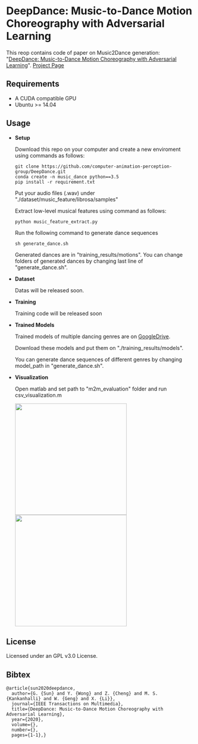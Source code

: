 # DeepDance: Music-to-Dance Motion Choreography with Adversarial Learning
This reop contains code of paper on Music2Dance generation: "[DeepDance: Music-to-Dance Motion Choreography with Adversarial Learning](https://ieeexplore.ieee.org/abstract/document/9042236/)". [Project Page](http://zju-capg.org/deepdance.html)

## Requirements
- A CUDA compatible GPU
- Ubuntu >= 14.04

## Usage
- **Setup**

  Download this repo on your computer and create a new enviroment using commands as follows:
  ```
  git clone https://github.com/computer-animation-perception-group/DeepDance.git
  conda create -n music_dance python==3.5
  pip install -r requirement.txt
  ```
  Put your audio files (.wav) under "./dataset/music_feature/librosa/samples"

  Extract low-level musical features using command as follows:
  ```
  python music_feature_extract.py
  ```
  Run the following command to generate dance sequences
  ```
  sh generate_dance.sh
  ```
  Generated dances are in "training_results/motions". You can change folders of generated dances by changing last line of "generate_dance.sh".
- **Dataset**

  Datas will be released soon.
- **Training**

  Training code will be released soon
- **Trained Models**

   Trained models of multiple dancing genres are on [GoogleDrive](https://drive.google.com/drive/u/1/folders/1a3-bf2N-TdzgVBqaAdRRKsWuicqKlTGK).

  Download these models and put them on "./training_results/models".

  You can generate dance sequences of different genres by changing model_path in "generate_dance.sh".

- **Visualization**

  Open matlab and set path to "m2m_evaluation" folder and run csv_visualization.m

  <img src="images/chacha.gif" width="300" height="300"> <img src="images/gudianwu.gif" width="300" height="300">

## License
Licensed under an GPL v3.0 License.

## Bibtex
```
@article{sun2020deepdance,
  author={G. {Sun} and Y. {Wong} and Z. {Cheng} and M. S. {Kankanhalli} and W. {Geng} and X. {Li}},
  journal={IEEE Transactions on Multimedia}, 
  title={DeepDance: Music-to-Dance Motion Choreography with Adversarial Learning}, 
  year={2020},
  volume={},
  number={},
  pages={1-1},}
```